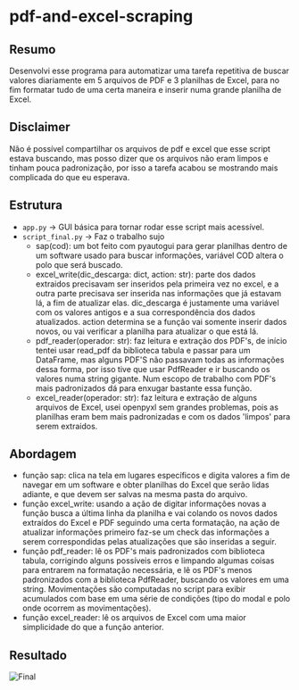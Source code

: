 # pdf-and-excel-scraping

## Resumo
Desenvolvi esse programa para automatizar uma tarefa repetitiva de buscar valores diariamente em 5 arquivos de PDF e 3 planilhas de Excel, para no fim formatar tudo de uma certa maneira e inserir numa grande planilha de Excel. 

## Disclaimer
Não é possível compartilhar os arquivos de pdf e excel que esse script estava buscando, mas posso dizer que os arquivos não eram limpos e tinham pouca padronização, por isso a tarefa acabou se mostrando mais complicada do que eu esperava.

## Estrutura
* `app.py` -> GUI básica para tornar rodar esse script mais acessível.
* `script_final.py` -> Faz o trabalho sujo
  * sap(cod): um bot feito com pyautogui para gerar planilhas dentro de um software usado para buscar informações, variável COD altera o polo que será buscado.
  * excel_write(dic_descarga: dict, action: str): parte dos dados extraidos precisavam ser inseridos pela primeira vez no excel, e a outra parte precisava ser inserida nas informações que já estavam lá, a fim de atualizar elas. dic_descarga é justamente uma variável com os valores antigos e a sua correspondência dos dados atualizados. action determina se a função vai somente inserir dados novos, ou vai verificar a planilha para atualizar o que está lá.
  * pdf_reader(operador: str): faz leitura e extração dos PDF's, de início tentei usar read_pdf da biblioteca tabula e passar para um DataFrame, mas alguns PDF'S não passavam todas as informações dessa forma, por isso tive que usar PdfReader e ir buscando os valores numa string gigante. Num escopo de trabalho com PDF's mais padronizados dá para enxugar bastante essa função.
  * excel_reader(operador: str): faz leitura e extração de alguns arquivos de Excel, usei openpyxl sem grandes problemas, pois as planilhas eram bem mais padronizadas e com os dados 'limpos' para serem extraidos.

## Abordagem
* função sap: clica na tela em lugares específicos e digita valores a fim de navegar em um software e obter planilhas do Excel que serão lidas adiante, e que devem ser salvas na mesma pasta do arquivo.
* função excel_write: usando a ação de digitar informações novas a função busca a última linha da planilha e vai colando os novos dados extraídos do Excel e PDF seguindo uma certa formatação, na ação de atualizar informações primeiro faz-se um check das informações a serem correspondidas pelas atualizações que são inseridas a seguir.
* função pdf_reader: lê os PDF's mais padronizados com biblioteca tabula, corrigindo alguns possíveis erros e limpando algumas coisas para entrarem na formatação necessária, e lê os PDF's menos padronizados com a biblioteca PdfReader, buscando os valores em uma string. Movimentações são computadas no script para exibir acumulados com base em uma série de condições (tipo do modal e polo onde ocorrem as movimentações).
* função excel_reader: lê os arquivos de Excel com uma maior simplicidade do que a função anterior.

## Resultado
![Final](https://i.imgur.com/KUrXufj.png)


